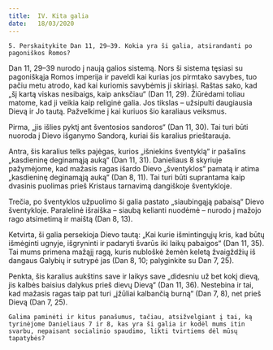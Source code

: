 ```yaml
---
title:  IV. Kita galia
date:   18/03/2020
---
```


`5. Perskaitykite Dan 11, 29–39. Kokia yra ši galia, atsirandanti po pagoniškos Romos?`
														
Dan 11, 29–39 nurodo į naują galios sistemą. Nors ši sistema tęsiasi su pagoniškąja Romos imperija ir paveldi kai kurias jos pirmtako savybes, tuo pačiu metu atrodo, kad kai kuriomis savybėmis ji skiriasi. Raštas sako, kad „šį kartą viskas nesibaigs, kaip anksčiau“ (Dan 11, 29). Žiūrėdami toliau matome, kad ji veikia kaip religinė galia. Jos tikslas – užsipulti daugiausia Dievą ir Jo tautą. Pažvelkime į kai kuriuos šio karaliaus veiksmus.

Pirma, „jis išlies pyktį ant šventosios sandoros“ (Dan 11, 30). Tai turi būti nuoroda į Dievo išganymo Sandorą, kuriai šis karalius prieštarauja.

Antra, šis karalius telks pajėgas, kurios „išniekins šventyklą“ ir pašalins „kasdieninę deginamąją auką“ (Dan 11, 31). Danieliaus 8 skyriuje pažymėjome, kad mažasis ragas išardo Dievo „šventyklos“ pamatą ir atima „kasdieninę deginamąją auką“ (Dan 8, 11). Tai turi būti suprantama kaip dvasinis puolimas prieš Kristaus tarnavimą dangiškoje šventykloje.

Trečia, po šventyklos užpuolimo ši galia pastato „siaubingąją pabaisą“ Dievo šventykloje. Paralelinė išraiška – siaubą kelianti nuodėmė – nurodo į mažojo rago atsimetimą ir maištą (Dan 8, 13).

Ketvirta, ši galia persekioja Dievo tautą: „Kai kurie išmintingųjų kris, kad būtų išmėginti ugnyje, išgryninti ir padaryti švarūs iki laikų pabaigos“ (Dan 11, 35). Tai mums primena mažąjį ragą, kuris nubloškė žemėn keletą žvaigždžių iš dangaus Galybių ir sutrypė jas (Dan 8, 10; palyginkite su Dan 7, 25).

Penkta, šis karalius aukštins save ir laikys save „didesniu už bet kokį dievą, jis kalbės baisius dalykus prieš dievų Dievą“ (Dan 11, 36). Nestebina ir tai, kad mažasis ragas taip pat turi „įžūliai kalbančią burną“ (Dan 7, 8), net prieš Dievą (Dan 7, 25).

`Galima paminėti ir kitus panašumus, tačiau, atsižvelgiant į tai, ką tyrinėjome Danieliaus 7 ir 8, kas yra ši galia ir kodėl mums itin svarbu, nepaisant socialinio spaudimo, likti tvirtiems dėl mūsų tapatybės?`
